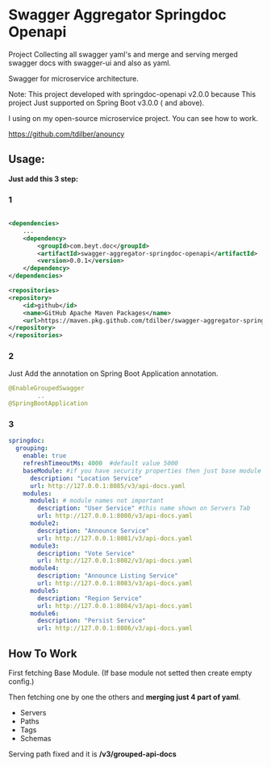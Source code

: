 # Swagger Aggregator Springdoc Openapi

Project Collecting all swagger yaml's and merge and serving merged swagger docs with swagger-ui and also as yaml.

Swagger for microservice architecture.

Note: This project developed with springdoc-openapi v2.0.0 because This project Just supported on Spring Boot v3.0.0 (
and above).

I using on my open-source microservice project. You can see how to work.

https://github.com/tdilber/anouncy

## Usage:

**Just add this 3 step:**

### 1

```xml

<dependencies>
    ...
    <dependency>
        <groupId>com.beyt.doc</groupId>
        <artifactId>swagger-aggregator-springdoc-openapi</artifactId>
        <version>0.0.1</version>
    </dependency>
</dependencies>

<repositories>
<repository>
    <id>github</id>
    <name>GitHub Apache Maven Packages</name>
    <url>https://maven.pkg.github.com/tdilber/swagger-aggregator-springdoc-openapi</url>
</repository>
</repositories>
```

### 2

Just Add the annotation on Spring Boot Application annotation.

```java
@EnableGroupedSwagger
        ..
@SpringBootApplication
```

### 3

```yaml
springdoc:
  grouping:
    enable: true
    refreshTimeoutMs: 4000  #default value 5000
    baseModule: #if you have security properties then just base module properties taking.
      description: "Location Service"
      url: http://127.0.0.1:8085/v3/api-docs.yaml
    modules:
      module1: # module names not important
        description: "User Service" #this name shown on Servers Tab
        url: http://127.0.0.1:8080/v3/api-docs.yaml
      module2:
        description: "Announce Service"
        url: http://127.0.0.1:8081/v3/api-docs.yaml
      module3:
        description: "Vote Service"
        url: http://127.0.0.1:8082/v3/api-docs.yaml
      module4:
        description: "Announce Listing Service"
        url: http://127.0.0.1:8083/v3/api-docs.yaml
      module5:
        description: "Region Service"
        url: http://127.0.0.1:8084/v3/api-docs.yaml
      module6:
        description: "Persist Service"
        url: http://127.0.0.1:8086/v3/api-docs.yaml
```

## How To Work

First fetching Base Module. (If base module not setted then create empty config.)

Then fetching one by one the others and **merging just 4 part of yaml**.

- Servers
- Paths
- Tags
- Schemas

Serving path fixed and it is **/v3/grouped-api-docs**
